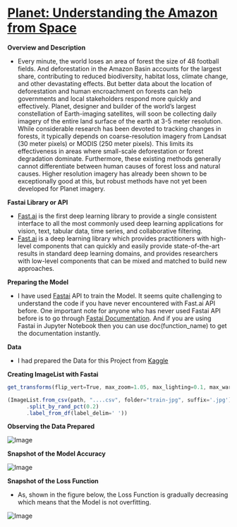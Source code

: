 # [**Planet: Understanding the Amazon from Space**](https://www.kaggle.com/c/planet-understanding-the-amazon-from-space/overview)

**Overview and Description**
- Every minute, the world loses an area of forest the size of 48 football fields. And deforestation in the Amazon Basin accounts for the largest share, contributing to reduced biodiversity, habitat loss, climate change, and other devastating effects. But better data about the location of deforestation and human encroachment on forests can help governments and local stakeholders respond more quickly and effectively.
Planet, designer and builder of the world’s largest constellation of Earth-imaging satellites, will soon be collecting daily imagery of the entire land surface of the earth at 3-5 meter resolution. While considerable research has been devoted to tracking changes in forests, it typically depends on coarse-resolution imagery from Landsat (30 meter pixels) or MODIS (250 meter pixels). This limits its effectiveness in areas where small-scale deforestation or forest degradation dominate.
Furthermore, these existing methods generally cannot differentiate between human causes of forest loss and natural causes. Higher resolution imagery has already been shown to be exceptionally good at this, but robust methods have not yet been developed for Planet imagery.

**Fastai Library or API**
- [Fast.ai](https://www.fast.ai/about/) is the first deep learning library to provide a single consistent interface to all the most commonly used deep learning applications for vision, text, tabular data, time series, and collaborative filtering.
- [Fast.ai](https://www.fast.ai/about/) is a deep learning library which provides practitioners with high-level components that can quickly and easily provide state-of-the-art results in standard deep learning domains, and provides researchers with low-level components that can be mixed and matched to build new approaches.

**Preparing the Model**
- I have used [Fastai](https://www.fast.ai/about/) API to train the Model. It seems quite challenging to understand the code if you have never encountered with Fast.ai API before.
One important note for anyone who has never used Fastai API before is to go through [Fastai Documentation](https://docs.fast.ai/). And if you are using Fastai in Jupyter Notebook then you can use doc(function_name) to get the documentation instantly.

**Data**
- I had prepared the Data for this Project from [Kaggle](https://www.kaggle.com/c/planet-understanding-the-amazon-from-space/data)

**Creating ImageList with Fastai**

```javascript
get_transforms(flip_vert=True, max_zoom=1.05, max_lighting=0.1, max_warp=0.)
```

```javascript
(ImageList.from_csv(path, "....csv", folder="train-jpg", suffix='.jpg')
      .split_by_rand_pct(0.2)
      .label_from_df(label_delim=' '))
```

**Observing the Data Prepared**


![Image](https://res.cloudinary.com/dge89aqpc/image/upload/v1596721725/Planet_mdnqj2.png)

**Snapshot of the Model Accuracy**

![Image](https://res.cloudinary.com/dge89aqpc/image/upload/v1596721843/11_dex89b.png)

**Snapshot of the Loss Function**
- As, shown in the figure below, the Loss Function is gradually decreasing which means that the Model is not overfitting.

![Image](https://res.cloudinary.com/dge89aqpc/image/upload/v1596721964/Lossss_qeknbl.png)
